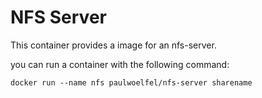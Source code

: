 # NFS Server

This container provides a image for an nfs-server. 

you can run a container with the following command:

```
docker run --name nfs paulwoelfel/nfs-server sharename
```
